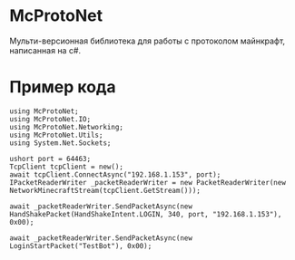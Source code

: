 # McProtoNet
Мульти-версионная библиотека для работы с протоколом майнкрафт, написанная на c#.

# Пример кода
```
using McProtoNet;
using McProtoNet.IO;
using McProtoNet.Networking;
using McProtoNet.Utils;
using System.Net.Sockets;

ushort port = 64463;
TcpClient tcpClient = new();
await tcpClient.ConnectAsync("192.168.1.153", port);
IPacketReaderWriter _packetReaderWriter = new PacketReaderWriter(new NetworkMinecraftStream(tcpClient.GetStream()));

await _packetReaderWriter.SendPacketAsync(new HandShakePacket(HandShakeIntent.LOGIN, 340, port, "192.168.1.153"), 0x00);

await _packetReaderWriter.SendPacketAsync(new LoginStartPacket("TestBot"), 0x00);
```
